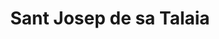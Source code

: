 ---
title: Sant Josep de sa Talaia
url: /sant-josep-de-sa-talaia/
latitude: 38.903
longitude: 1.396
---